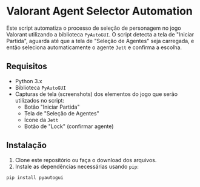 # Valorant Agent Selector Automation

Este script automatiza o processo de seleção de personagem no jogo Valorant utilizando a biblioteca `PyAutoGUI`. O script detecta a tela de "Iniciar Partida", aguarda até que a tela de "Seleção de Agentes" seja carregada, e então seleciona automaticamente o agente `Jett` e confirma a escolha.

## Requisitos

- Python 3.x
- Biblioteca `PyAutoGUI`
- Capturas de tela (screenshots) dos elementos do jogo que serão utilizados no script:
  - Botão "Iniciar Partida"
  - Tela de "Seleção de Agentes"
  - Ícone da `Jett`
  - Botão de "Lock" (confirmar agente)

## Instalação

1. Clone este repositório ou faça o download dos arquivos.
2. Instale as dependências necessárias usando `pip`:

```bash
pip install pyautogui
